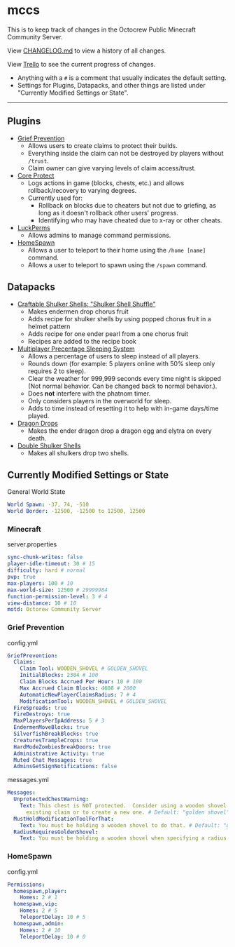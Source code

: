 # mccs

This is to keep track of changes in the Octocrew Public Minecraft Community Server.

View [CHANGELOG.md](https://github.com/octocrew/mccs/blob/master/CHANGELOG.md) to view a history of all changes.

View [Trello](https://trello.com/b/ZgXfkbsV/octocrew-public-minecraft-community-server) to see the current progress of changes.

- Anything with a `#` is a comment that usually indicates the default setting.
- Settings for Plugins, Datapacks, and other things are listed under "Currently Modified Settings or State".

---

## Plugins

- [Grief Prevention](https://www.spigotmc.org/resources/griefprevention.1884/)
  - Allows users to create claims to protect their builds.
  - Everything inside the claim can not be destroyed by players without `/trust`.
  - Claim owner can give varying levels of claim access/trust.
- [Core Protect](https://www.spigotmc.org/resources/coreprotect.8631/)
  - Logs actions in game (blocks, chests, etc.) and allows rollback/recovery to varying degrees.
  - Currently used for:
    - Rollback on blocks due to cheaters but not due to griefing, as long as it doesn't rollback other users' progress.
    - Identifying who may have cheated due to x-ray or other cheats. 
- [LuckPerms](https://www.spigotmc.org/resources/luckperms.28140/)
  - Allows admins to manage command permissions.
- [HomeSpawn](https://www.spigotmc.org/resources/homespawn.14108/)
  - Allows a user to teleport to their home using the `/home [name]` command.
  - Allows a user to teleport to spawn using the `/spawn` command.

## Datapacks

- [Craftable Shulker Shells: "Shulker Shell Shuffle"](https://www.curseforge.com/minecraft/customization/shulker-shell-shuffle)
  - Makes endermen drop chorus fruit
  - Adds recipe for shulker shells by using popped chorus fruit in a helmet pattern
  - Adds recipe for one ender pearl from a one chorus fruit
  - Recipes are added to the recipe book
- [Multiplayer Precentage Sleeping System](https://github.com/Plagiatus/datapacks/tree/master/multiplayer_sleep)
  - Allows a percentage of users to sleep instead of all players.
  - Rounds down (for example: 5 players online with 50% sleep only requires 2 to sleep).
  - Clear the weather for 999,999 seconds every time night is skipped (Not normal behavior. Can be changed back to normal behavior.).
  - Does **not** interfere with the phatnom timer.
  - Only considers players in the overworld for sleep.
  - Adds to time instead of resetting it to help with in-game days/time played.
- [Dragon Drops](https://vanillatweaks.net/picker/datapacks/)
  - Makes the ender dragon drop a dragon egg and elytra on every death.
- [Double Shulker Shells](https://vanillatweaks.net/picker/datapacks/)
  - Makes all shulkers drop two shells.

## Currently Modified Settings or State

General World State
```yml
World Spawn: -37, 74, -510
World Border: -12500, -12500 to 12500, 12500
```

### Minecraft

server.properties
```yml
sync-chunk-writes: false
player-idle-timeout: 30 # 15
difficulty: hard # normal
pvp: true
max-players: 100 # 10
max-world-size: 12500 # 29999984
function-permission-level: 3 # 4
view-distance: 10 # 10
motd: Octorew Community Server
```

### Grief Prevention

config.yml
```yml
GriefPrevention:
  Claims:
    Claim Tool: WOODEN_SHOVEL # GOLDEN_SHOVEL
    InitialBlocks: 2304 # 100
    Claim Blocks Accrued Per Hour: 10 # 100
    Max Accrued Claim Blocks: 4608 # 2000
    AutomaticNewPlayerClaimsRadius: 7 # 4
    ModificationTool: WOODEN_SHOVEL # GOLDEN_SHOVEL
  FireSpreads: true
  FireDestroys: true
  MaxPlayersPerIpAddress: 5 # 3
  EndermenMoveBlocks: true
  SilverfishBreakBlocks: true
  CreaturesTrampleCrops: true
  HardModeZombiesBreakDoors: true
  Administrative Activity: true
  Muted Chat Messages: true
  AdminsGetSignNotifications: false
```

messages.yml
```yml
Messages:
  UnprotectedChestWarning:
    Text: This chest is NOT protected.  Consider using a wooden shovel to expand an
      existing claim or to create a new one. # Default: "golden shovel"
  MustHoldModificationToolForThat:
    Text: You must be holding a wooden shovel to do that. # Default: "golden shovel"
  RadiusRequiresGoldenShovel:
    Text: You must be holding a wooden shovel when specifying a radius. # Default: "golden shovel"
```

### HomeSpawn

config.yml
```yml
Permissions:
  homespawn,player:
    Homes: 2 # 1
  homespawn,vip:
    Homes: 2 # 5
    TeleportDelay: 10 # 5
  homespawn,admin:
    Homes: 2 # 10
    TeleportDelay: 10 # 0
```
